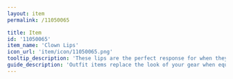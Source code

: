 ```yaml
---
layout: item
permalink: /11050065

title: Item
id: '11050065'
item_name: 'Clown Lips'
icon_url: 'item/icon/11050065.png'
tooltip_description: 'These lips are the perfect response for when they tell you to quit your clowning.'
guide_description: 'Outfit items replace the look of your gear when equipped.'
---
```

